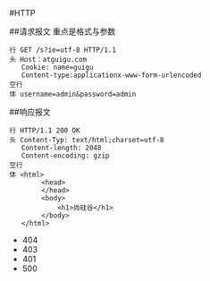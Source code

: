 #HTTP

##请求报文
重点是格式与参数
```
行 GET /s?ie=utf-8 HTTP/1.1
头 Host：atguigu.com
   Cookie: name=guigu
   Content-type:applicationx-www-form-urlencoded
空行
体 username=admin&password=admin
```

##响应报文
```
行 HTTP/1.1 200 OK
头 Content-Typ: text/html;charset=utf-8
   Content-length: 2048
   Content-encoding: gzip
空行
体 <html>
        <head>
        </head>
        <body>
            <h1>尚硅谷</h1>
        </body>
   </html>
```
* 404
* 403
* 401
* 500